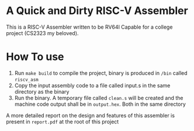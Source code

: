 # A Quick and Dirty RISC-V Assembler

This is a RISC-V Assembler written to be RV64I Capable for a college project (CS2323 my beloved).

# How To use
1) Run `make build` to compile the project, binary is produced in `/bin` called `riscv_asm`
2) Copy the input assembly code to a file called input.s in the same directory as the binary
3) Run the binary. A temporary file called `clean.s` will be created and the machine code output shall be in `output.hex`. Both in the same directory

A more detailed report on the design and features of this assembler is present in `report.pdf` at the root of this project